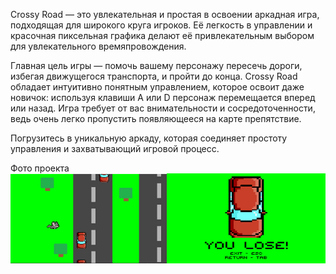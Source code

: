 Crossy Road — это увлекательная и простая в освоении аркадная игра, подходящая для широкого круга игроков. Её легкость в управлении и красочная пиксельная графика делают её привлекательным выбором для увлекательного времяпровождения.

Главная цель игры — помочь вашему персонажу пересечь дороги, избегая движущегося транспорта, и пройти до конца. Crossy Road обладает интуитивно понятным управлением, которое освоит даже новичок: используя клавиши A или D персонаж перемещается вперед или назад. Игра требует от вас внимательности и сосредоточенности, ведь очень легко пропустить появляющееся на карте препятствие.

Погрузитесь в уникальную аркаду, которая соединяет простоту управления и захватывающий игровой процесс.

Фото проекта
![Image](https://github.com//tr3xkris/SUAI_CrossyRoad/blob/master/Image/гитхаб.jpg)
